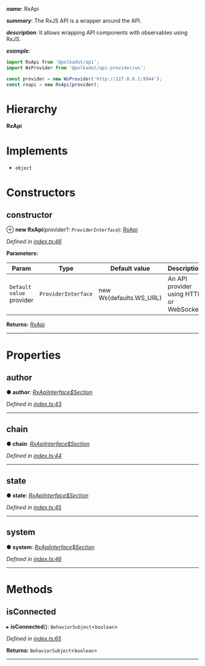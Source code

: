 

*__name__*: RxApi

*__summary__*: The RxJS API is a wrapper around the API.

*__description__*: It allows wrapping API components with observables using RxJS.

*__example__*:   
```javascript
import RxApi from '@polkadot/api';
import WsProvider from '@polkadot/api-provider/ws';

const provider = new WsProvider('http://127.0.0.1:9944');
const rxapi = new RxApi(provider);
```

# Hierarchy

**RxApi**

# Implements

* `object`

# Constructors

<a id="constructor"></a>

##  constructor

⊕ **new RxApi**(provider?: *`ProviderInterface`*): [RxApi](_index_.rxapi.md)

*Defined in [index.ts:46](https://github.com/polkadot-js/api/blob/32f491e/packages/api-rx/src/index.ts#L46)*

**Parameters:**

| Param | Type | Default value | Description |
| ------ | ------ | ------ | ------ |
| `Default value` provider | `ProviderInterface` |  new Ws(defaults.WS_URL) |  An API provider using HTTP or WebSocket |

**Returns:** [RxApi](_index_.rxapi.md)

___

# Properties

<a id="author"></a>

##  author

**● author**: *[RxApiInterface$Section](../modules/_types_d_.md#rxapiinterface_section)*

*Defined in [index.ts:43](https://github.com/polkadot-js/api/blob/32f491e/packages/api-rx/src/index.ts#L43)*

___
<a id="chain"></a>

##  chain

**● chain**: *[RxApiInterface$Section](../modules/_types_d_.md#rxapiinterface_section)*

*Defined in [index.ts:44](https://github.com/polkadot-js/api/blob/32f491e/packages/api-rx/src/index.ts#L44)*

___
<a id="state"></a>

##  state

**● state**: *[RxApiInterface$Section](../modules/_types_d_.md#rxapiinterface_section)*

*Defined in [index.ts:45](https://github.com/polkadot-js/api/blob/32f491e/packages/api-rx/src/index.ts#L45)*

___
<a id="system"></a>

##  system

**● system**: *[RxApiInterface$Section](../modules/_types_d_.md#rxapiinterface_section)*

*Defined in [index.ts:46](https://github.com/polkadot-js/api/blob/32f491e/packages/api-rx/src/index.ts#L46)*

___

# Methods

<a id="isconnected"></a>

##  isConnected

▸ **isConnected**(): `BehaviorSubject`<`boolean`>

*Defined in [index.ts:65](https://github.com/polkadot-js/api/blob/32f491e/packages/api-rx/src/index.ts#L65)*

**Returns:** `BehaviorSubject`<`boolean`>

___

